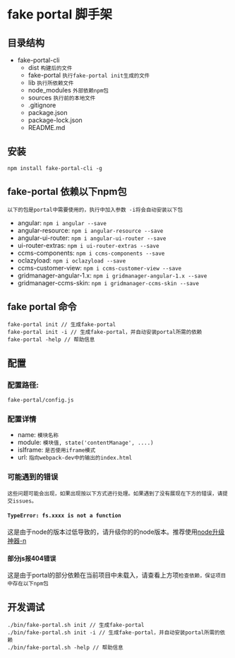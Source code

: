 # fake portal 脚手架
## 目录结构
- fake-portal-cli
    - dist `构建后的文件`
    - fake-portal `执行fake-portal init生成的文件`
    - lib `执行所依赖文件`
    - node_modules `外部依赖npm包`
    - sources `执行前的本地文件`
    - .gitignore
    - package.json
    - package-lock.json
    - README.md

## 安装
```
npm install fake-portal-cli -g
```

## fake-portal 依赖以下npm包
`
以下的包是portal中需要使用的，执行中加入参数 -i将会自动安装以下包
`
- angular: `npm i angular --save`
- angular-resource: `npm i angular-resource --save`
- angular-ui-router: `npm i angular-ui-router --save`
- ui-router-extras: `npm i ui-router-extras --save`
- ccms-components: `npm i ccms-components --save`
- oclazyload: `npm i oclazyload --save`
- ccms-customer-view: `npm i ccms-customer-view --save`
- gridmanager-angular-1.x: `npm i gridmanager-angular-1.x --save`
- gridmanager-ccms-skin: `npm i gridmanager-ccms-skin --save`

## fake portal 命令
```
fake-portal init // 生成fake-portal
fake-portal init -i // 生成fake-portal，并自动安装portal所需的依赖
fake-portal -help // 帮助信息
```

## 配置
### 配置路径:
`fake-portal/config.js`

### 配置详情
- name: `模块名称`
- module: `模块值, state('contentManage', ....)`
- isIframe: `是否使用iframe模式`
- url: `指向webpack-dev中的输出的index.html`

### 可能遇到的错误
`
这些问题可能会出现，如果出现按以下方式进行处理。如果遇到了没有展现在下方的错误，请提交issues。
`
#### `TypeError: fs.xxxx is not a function`
这是由于node的版本过低导致的，请升级你的的node版本。推荐使用[node升级神器-n](https://www.lovejavascript.com/#!zone/blog/content.html?id=68)

#### 部分js报404错误
这是由于portal的部分依赖在当前项目中未载入，请查看上方项`检查依赖，保证项目中存在以下npm包`

## 开发调试
```
./bin/fake-portal.sh init // 生成fake-portal
./bin/fake-portal.sh init -i // 生成fake-portal，并自动安装portal所需的依赖
./bin/fake-portal.sh -help // 帮助信息
```